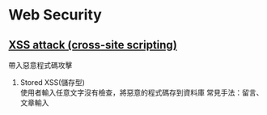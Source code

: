 # Web Security
## [XSS attack (cross-site scripting)](https://forum.gamer.com.tw/Co.php?bsn=60292&sn=11267)
帶入惡意程式碼攻擊
1. Stored XSS(儲存型)  
  使用者輸入任意文字沒有檢查，將惡意的程式碼存到資料庫
  常見手法：留言、文章輸入<script>
2. Reflected XSS(反射型) 
  後端直接回傳使用者在前端的輸入，沒有檢查
  常見手法：以get方式傳到後端，後端沒有檢查就將惡意程式嵌入前端，導向釣魚網站
3. Dom-Based XSS  
  直接用script產生DOM，沒有做檢查就插入DOM
  常見手法：element.innerHTML ＝ （惡意代碼）
  
